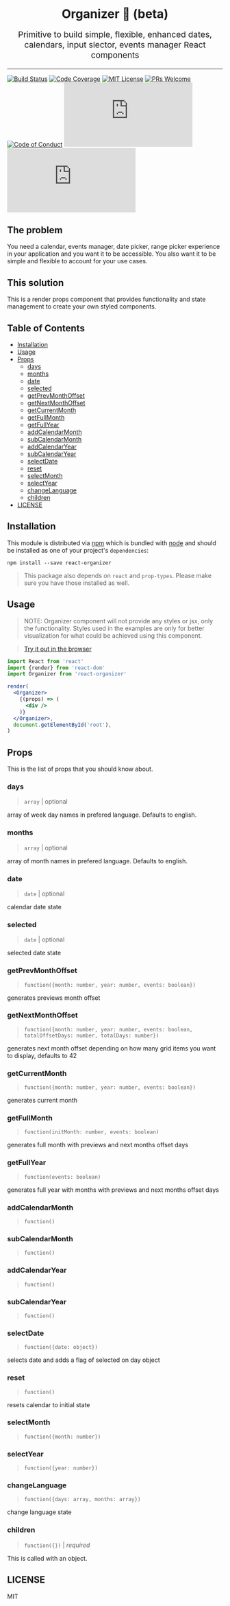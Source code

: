 <h1 align="center">
  Organizer 📅 (beta)
</h1>
<p align="center" style="font-size: 1.2rem;">Primitive to build simple, flexible, enhanced dates, calendars, input slector, events manager React components</p>

<hr />

[![Build Status][build-badge]][build]
[![Code Coverage][coverage-badge]][coverage]
[![MIT License][license-badge]][license]
[![PRs Welcome][prs-badge]][prs] 
[![Code of Conduct][coc-badge]][coc]
[![size][size-badge]][unpkg-dist] [![gzip size][gzip-badge]][unpkg-dist]

## The problem

You need a calendar, events manager, date picker, range picker experience in your application and you want it to be accessible. You also want it to be simple and flexible to account for your use cases.

## This solution

This is a render props component that provides functionality and state management to create your own styled components. 

## Table of Contents

<!-- START doctoc generated TOC please keep comment here to allow auto update -->
<!-- DON'T EDIT THIS SECTION, INSTEAD RE-RUN doctoc TO UPDATE -->

- [Installation](#installation)
- [Usage](#usage)
- [Props](#props)
  - [days](#days)
  - [months](#months)
  - [date](#date)
  - [selected](#selected)
  - [getPrevMonthOffset](#getprevmonthoffset)
  - [getNextMonthOffset](#getnextmonthoffset)
  - [getCurrentMonth](#getcurrentmonth)
  - [getFullMonth](#getfullmonth)
  - [getFullYear](#getfullyear)
  - [addCalendarMonth](#addcalendarmonth)
  - [subCalendarMonth](#subcalendarmonth)
  - [addCalendarYear](#addcalendaryear)
  - [subCalendarYear](#subcalendaryear)
  - [selectDate](#selectdate)
  - [reset](#reset)
  - [selectMonth](#selectmonth)
  - [selectYear](#selectyear)
  - [changeLanguage](#changelanguage)
  - [children](#children)
- [LICENSE](#license)

<!-- END doctoc generated TOC please keep comment here to allow auto update -->

## Installation

This module is distributed via [npm][npm] which is bundled with [node][node] and
should be installed as one of your project's `dependencies`:

```
npm install --save react-organizer
```

> This package also depends on `react` and `prop-types`. Please make sure you have those installed as well.

## Usage

> NOTE: Organizer component will not provide any styles or jsx, only the functionality. Styles used in the examples are only for better visualization for what could be achieved using this component.

> [Try it out in the browser](https://codesandbox.io/s/github/davidalekna/organizer-examples)

```jsx
import React from 'react'
import {render} from 'react-dom'
import Organizer from 'react-organizer'

render(
  <Organizer>
    {(props) => (
      <div />
    )}
  </Organizer>,
  document.getElementById('root'),
)
```

## Props

This is the list of props that you should know about. 

### days

> `array` | optional

array of week day names in prefered language. Defaults to english.

### months

> `array` | optional

array of month names in prefered language. Defaults to english.

### date

> `date` | optional

calendar date state

### selected

> `date` | optional

selected date state

### getPrevMonthOffset

> `function({month: number, year: number, events: boolean})` 

generates previews month offset

### getNextMonthOffset

> `function({month: number, year: number, events: boolean, totalOffsetDays: number, totalDays: number})`

generates next month offset depending on how many grid items you want to display, defaults to 42

### getCurrentMonth

> `function({month: number, year: number, events: boolean})` 

generates current month

### getFullMonth

> `function(initMonth: number, events: boolean)` 

generates full month with previews and next months offset days

### getFullYear

> `function(events: boolean)` 

generates full year with months with previews and next months offset days

### addCalendarMonth

> `function()` 

### subCalendarMonth

> `function()`  

### addCalendarYear

> `function()` 

### subCalendarYear

> `function()` 

### selectDate

> `function({date: object})` 

selects date and adds a flag of selected on day object

### reset

> `function()` 

resets calendar to initial state

### selectMonth

> `function({month: number})` 

### selectYear

> `function({year: number})` 

### changeLanguage

> `function({days: array, months: array})` 

change language state

### children

> `function({})` | _required_

This is called with an object. 

## LICENSE

MIT

[npm]: https://www.npmjs.com/
[node]: https://nodejs.org
[build-badge]: https://travis-ci.org/davidalekna/react-organizer.svg?style=flat-square
[build]: https://travis-ci.org/davidalekna/react-organizer
[coverage-badge]: https://codecov.io/gh/davidalekna/react-organizer/branch/master/graph/badge.svg?style=flat-square
[coverage]: https://codecov.io/gh/davidalekna/react-organizer
[license-badge]: https://img.shields.io/npm/l/downshift.svg?style=flat-square
[license]: https://github.com/davidalekna/react-organizer/blob/master/LICENSE
[prs-badge]: https://img.shields.io/badge/PRs-welcome-brightgreen.svg?style=flat-square
[prs]: http://makeapullrequest.com
[coc-badge]: https://img.shields.io/badge/code%20of-conduct-ff69b4.svg?style=flat-square
[coc]: https://github.com/davidalekna/react-organizer/blob/master/CODE_OF_CONDUCT.md
[react-badge]: https://img.shields.io/badge/%E2%9A%9B%EF%B8%8F-(p)react-00d8ff.svg?style=flat-square
[react]: https://facebook.github.io/react/
[gzip-badge]: http://img.badgesize.io/https://unpkg.com/downshift/dist/downshift.umd.min.js?compression=gzip&label=gzip%20size&style=flat-square
[size-badge]: http://img.badgesize.io/https://unpkg.com/downshift/dist/downshift.umd.min.js?label=size&style=flat-square
[unpkg-dist]: https://unpkg.com/react-organizer/dist/
[use-a-render-prop]: https://cdb.reacttraining.com/use-a-render-prop-50de598f11ce